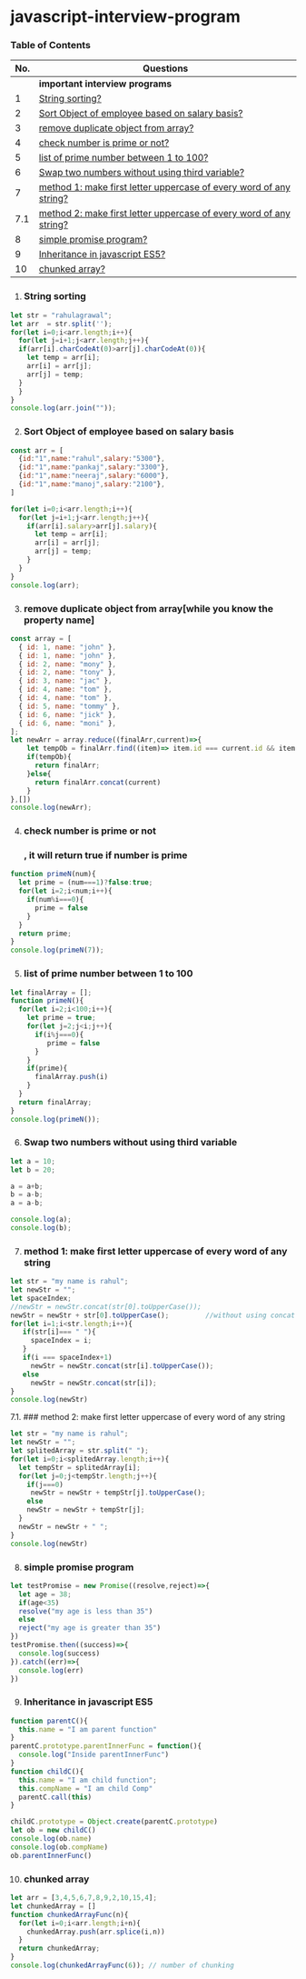 # javascript-interview-program

### Table of Contents

| No. | Questions |
| --- | --------- |
|   | **important interview programs** |
|1  | [String sorting?](#String-sorting) |
|2  | [Sort Object of employee based on salary basis?](#Sort-Object-of-employee-based-on-salary-basis) |
|3  | [remove duplicate object from array?](#remove-duplicate-object-from-array) |
|4  | [check number is prime or not?](#check-number-is-prime-or-not) |
|5  | [list of prime number between 1 to 100?](#list-of-prime-number-between-1-to-100) |
|6  | [Swap two numbers without using third variable?](#Swap-two-numbers-without-using-third-variable) |
|7  | [method 1: make first letter uppercase of every word of any string?](#method-1-make-first-letter-uppercase-of-every-word-of-any-string) |
|7.1| [method 2: make first letter uppercase of every word of any string?](#method-2-make-first-letter-uppercase-of-every-word-of-any-string) |
|8  | [simple promise program?](#simple-promise-program) |
|9  | [Inheritance in javascript ES5?](#Inheritance-in-javascript-ES5) |
|10  | [chunked array?](#chunked-array) |

1. ### String sorting

```javascript
let str = "rahulagrawal";
let arr  = str.split('');
for(let i=0;i<arr.length;i++){
  for(let j=i+1;j<arr.length;j++){
  if(arr[i].charCodeAt(0)>arr[j].charCodeAt(0)){
    let temp = arr[i];
    arr[i] = arr[j];
    arr[j] = temp;
  }
  }
}
console.log(arr.join(""));
```

2. ### Sort Object of employee based on salary basis

```javascript
const arr = [
  {id:"1",name:"rahul",salary:"5300"},
  {id:"1",name:"pankaj",salary:"3300"},
  {id:"1",name:"neeraj",salary:"6000"},
  {id:"1",name:"manoj",salary:"2100"},
]

for(let i=0;i<arr.length;i++){
  for(let j=i+1;j<arr.length;j++){
    if(arr[i].salary>arr[j].salary){
      let temp = arr[i];
      arr[i] = arr[j];
      arr[j] = temp;
    }
  }
}
console.log(arr);
```
3. ### remove duplicate object from array[while you know the property name]

```javascript
const array = [
  { id: 1, name: "john" },
  { id: 1, name: "john" },
  { id: 2, name: "mony" },
  { id: 2, name: "tony" },
  { id: 3, name: "jac" },
  { id: 4, name: "tom" },
  { id: 4, name: "tom" },
  { id: 5, name: "tommy" },
  { id: 6, name: "jick" },
  { id: 6, name: "moni" },
];
let newArr = array.reduce((finalArr,current)=>{
    let tempOb = finalArr.find((item)=> item.id === current.id && item.name === current.name)
    if(tempOb){
      return finalArr;
    }else{
      return finalArr.concat(current)
    } 
},[])
console.log(newArr);
```

4. ### check number is prime or not
    ### , it will return true if number is prime
```javascript
function primeN(num){
  let prime = (num===1)?false:true;
  for(let i=2;i<num;i++){
    if(num%i===0){
      prime = false
    }
  }
  return prime;
}
console.log(primeN(7));
```

5. ### list of prime number between 1 to 100

```javascript
let finalArray = [];
function primeN(){
  for(let i=2;i<100;i++){
    let prime = true;
    for(let j=2;j<i;j++){
      if(i%j===0){
         prime = false
      }
    }
    if(prime){
      finalArray.push(i)
    }
  }
  return finalArray;
}
console.log(primeN());
```
6. ### Swap two numbers without using third variable
```javascript
let a = 10;
let b = 20;

a = a+b;
b = a-b;
a = a-b;

console.log(a);
console.log(b);
```
7. ### method 1: make first letter uppercase of every word of any string

```javascript
let str = "my name is rahul";
let newStr = "";
let spaceIndex;
//newStr = newStr.concat(str[0].toUpperCase());
newStr = newStr + str[0].toUpperCase();         //without using concat method
for(let i=1;i<str.length;i++){
   if(str[i]=== " "){
     spaceIndex = i;
   }
   if(i === spaceIndex+1)
     newStr = newStr.concat(str[i].toUpperCase());
   else
     newStr = newStr.concat(str[i]);
}
console.log(newStr)
```
7.1. ### method 2: make first letter uppercase of every word of any string

```javascript
let str = "my name is rahul";
let newStr = "";
let splitedArray = str.split(" ");
for(let i=0;i<splitedArray.length;i++){
  let tempStr = splitedArray[i];
  for(let j=0;j<tempStr.length;j++){
    if(j===0)
     newStr = newStr + tempStr[j].toUpperCase(); 
    else
    newStr = newStr + tempStr[j];
  }
  newStr = newStr + " ";
}
console.log(newStr)
```
8. ### simple promise program

```javascript
let testPromise = new Promise((resolve,reject)=>{
  let age = 38;
  if(age<35)
  resolve("my age is less than 35")
  else
  reject("my age is greater than 35")
})
testPromise.then((success)=>{
  console.log(success)
}).catch((err)=>{
  console.log(err)
})
```
9. ### Inheritance in javascript ES5
```javascript
function parentC(){
  this.name = "I am parent function"
}
parentC.prototype.parentInnerFunc = function(){
  console.log("Inside parentInnerFunc")
}
function childC(){
  this.name = "I am child function";
  this.compName = "I am child Comp"
  parentC.call(this)
}

childC.prototype = Object.create(parentC.prototype)
let ob = new childC()
console.log(ob.name)
console.log(ob.compName)
ob.parentInnerFunc()
```
10. ### chunked array

```javascript
let arr = [3,4,5,6,7,8,9,2,10,15,4];
let chunkedArray = []
function chunkedArrayFunc(n){
  for(let i=0;i<arr.length;i+n){
    chunkedArray.push(arr.splice(i,n))
  }
  return chunkedArray;
}
console.log(chunkedArrayFunc(6)); // number of chunking
```
